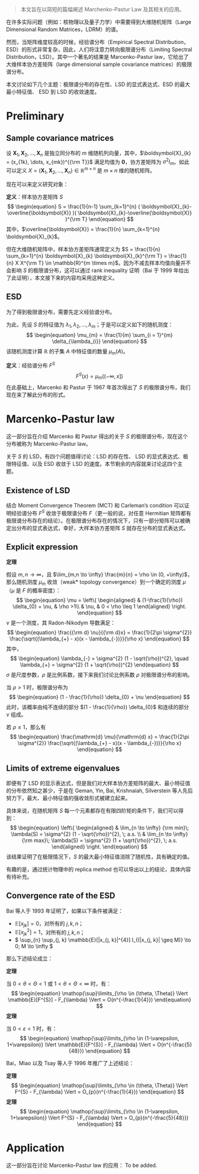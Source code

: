 >  本文旨在以简短的篇幅阐述 Marchenko-Pastur Law 及其相关的应用。

<!-- TODO:Marchenko-Pastur Law 要不要打法语音标？-->

在许多实际问题（例如：核物理以及量子力学）中需要得到大维随机矩阵（Large Dimensional Random Matrices，LDRM）的谱。

然而，当矩阵维度较高的时候，经验谱分布（Empirical Spectral Distribution，ESD）的形式非常复杂，因此，人们将注意力转向极限谱分布（Limiting Spectral Distribution，LSD）。其中一个著名的结果是 Marcenko-Pastur law，它给出了大维样本协方差矩阵（large dimensional sample covariance matrices）的极限谱分布。

本文讨论如下几个主题：极限谱分布的存在性、LSD 的显式表达式、ESD 的最大最小特征值、 ESD 到 LSD 的收敛速度。



<h1>Preliminary</h1>

<h2>Sample covariance matrices</h2>

<!--全文仅仅考虑实矩阵要不要说？-->

设 $\boldsymbol{X}_{1}, \boldsymbol{X}_{2}, \dots, \boldsymbol{X}_{n}$ 是独立同分布的 $m$ 维随机列向量，其中，$\boldsymbol{X}_{k} = (x_{1k}, \dots, x_{mk})^{{\rm T}}$ 满足均值为 $\boldsymbol{0}$，协方差矩阵为 $\sigma^{2} I_{m}$。如此可以定义 $X = ( \boldsymbol{X}_{1}, \boldsymbol{X}_{2}, \dots, \boldsymbol{X}_{n} ) \in \mathbb{R}^{m\times n}$ 是 $m \times n$ 维的随机矩阵。

现在可以来定义研究对象：

**定义**：样本协方差矩阵 $S$
$$
\begin{equation}
	S = \frac{1}{n-1} \sum_{k=1}^{n} ( \boldsymbol{X}_{k}-\overline{\boldsymbol{X}} )( \boldsymbol{X}_{k}-\overline{\boldsymbol{X}} )^{\rm T}
\end{equation}
$$
其中，$\overline{\boldsymbol{X}} = \frac{1}{n} \sum_{k=1}^{n} \boldsymbol{X}_{k}$。

但在大维随机矩阵中，样本协方差矩阵通常定义为 $S = \frac{1}{n} \sum_{k=1}^{n} \boldsymbol{X}_{k} \boldsymbol{X}_{k}^{\rm T} = \frac{1}{n} X X^{\rm T} \in \mathbb{R}^{m \times m}$。因为不减去样本均值向量并不会影响 $S$ 的极限谱分布，这可以通过 rank inequality 证明（Bai 于 1999 年给出了此证明），本文接下来的内容均采用这种定义。



<h2>ESD</h2>

为了得到极限谱分布，需要先定义经验谱分布。

为此，先设 $S$ 的特征值为 $\lambda_{1}, \lambda_{2}, \dots, \lambda_{m}$；于是可以定义如下的随机测度：
$$
\begin{equation}
	\mu_{m} = \frac{1}{m} \sum_{i = 1}^{m} \delta_{\lambda_{i}}
\end{equation}
$$
该随机测度计算 $\mathbb{R}$ 的子集 $A$ 中特征值的数量 $\mu_{m}(A)$。

**定义**：经验谱分布 $F^{S}$
$$
\begin{equation}
	F^{S}(x) = \mu_{m}((-\infty, x])
\end{equation}
$$
在此基础上，Marcenko 和 Pastur 于 1967 年首次得出了 $S$ 的极限谱分布，我们现在来了解此分布的形式。



<h1>Marcenko-Pastur law</h1>



这一部分旨在介绍 Marcenko 和 Pastur 得出的关于 $S$ 的极限谱分布，现在这个分布被称为 Marcenko-Pastur law。

关于 $S$ 的 LSD，有四个问题值得讨论：LSD 的存在性、 LSD 的显式表达式、极限特征值、以及 ESD 收敛于 LSD 的速度。本节剩余的内容就来讨论这四个主题。



<h2>Existence of LSD</h2>

结合 Moment Convergence Theorem (MCT) 和 Carleman’s condition 可以证明经验谱分布 $F^{S}$ 收敛于极限谱分布 $F$（更一般的说，对任意 Hermitian 矩阵都有极限谱分布存在的结论）。在极限谱分布存在的情况下，只有一部分矩阵可以被确定出分布的显式表达式，幸好，大样本协方差矩阵 $S$ 就存在分布的显式表达式。



<h2>Explicit expression</h2>

**定理**

假设 $m,n \to \infty$，且 $\lim_{m,n \to \infty} \frac{m}{n} = \rho \in (0, +\infty)$，那么随机测度 $\mu_{m}$ 收敛（weak* topology convergence）到一个确定的测度 $\mu$（$\mu$ 是 $F$ 的概率密度）：
$$
\begin{equation}
	\mu = \left\{
	\begin{aligned}
		& (1-\frac{1}{\rho}) \delta_{0} + \nu, & \rho >1\\
		& \nu, & 0 < \rho \leq 1
	\end{aligned}
	\right.
\end{equation}
$$
$\nu$ 是一个测度，其 Radon-Nikodym 导数满足：
$$
\begin{equation}
	\frac{{\rm d} \nu}{{\rm d}x} = \frac{1}{2\pi \sigma^{2}} \frac{\sqrt{(\lambda_{+} - x)(x - \lambda_{-})}}{\rho x} 
\end{equation}
$$
其中，
$$
\begin{equation}
	\lambda_{-} = \sigma^{2} (1 - \sqrt{\rho})^{2}, \quad \lambda_{+} = \sigma^{2} (1 + \sqrt{\rho})^{2}
\end{equation}
$$
$\sigma$ 是尺度参数，$\rho$ 是比例系数，接下来我们讨论比例系数 $\rho$ 对极限谱分布的影响。



当 $\rho > 1$ 时，极限谱分布为
$$
\begin{equation}
	(1 - \frac{1}{\rho}) \delta_{0} + \nu
\end{equation}
$$
此时，该概率由纯不连续的部分 $(1 - \frac{1}{\rho}) \delta_{0}$ 和连续的部分 $\nu$ 组成。

若 $\rho \leq 1$，那么有
$$
\begin{equation}
	\frac{\mathrm{d} \mu}{\mathrm{d} x} = \frac{1}{2\pi \sigma^{2}} \frac{\sqrt{(\lambda_{+} - x)(x - \lambda_{-})}}{\rho x}
\end{equation}
$$


<h2> Limits of extreme eigenvalues</h2>

即便有了 LSD 的显示表达式，但是我们对大样本协方差矩阵的最大、最小特征值的分布依然知之甚少，于是在 Geman, Yin, Bai, Krishnaiah, Silverstein 等人先后努力下，最大、最小特征值的强收敛形式被建立起来。

具体来说，在随机矩阵 $S$ 每一个元素都存在有限四阶矩的条件下，我们可以得到：
$$
\begin{equation}
	\left\{
	\begin{aligned}
		& \lim_{n \to \infty} {\rm min}\; \lambda(S) = \sigma^{2} (1 - \sqrt{\rho})^{2}, \; a.s. \\
		& \lim_{n \to \infty} {\rm max}\; \lambda(S) = \sigma^{2} (1 + \sqrt{\rho})^{2}, \; a.s. 
	\end{aligned}
	\right.
\end{equation}
$$
该结果证明了在极限情况下，$S$ 的最大最小特征值消除了随机性，具有确定的值。

有趣的是，通过统计物理中的 replica method 也可以导出以上的结论，具体内容有待补充。

<!--COMMENT: SPECTRAL ANALYSIS OF RANDOM MATRICES USING THE REPLICA METHOD Wishart note. To be added.-->



<h2>Convergence rate of the ESD</h2>

Bai 等人于 1993 年证明了，如果以下条件被满足：

- $\mathbb{E}[x_{jk}] = 0$，对所有的 $j, k, n$；
- $\mathbb{E}[x_{jk}^{2}] = 1$，对所有的 $j, k, n$；
- $ \sup_{n} \sup_{j, k} \mathbb{E}[|x_{j, k}|^{4}] I_{(|x_{j, k}| \geq M)} \to 0; M \to \infty $

那么下述结论成立：



**定理**

当 $0 < \theta < \Theta <1$ 或 $1 < \theta < \Theta < \infty$ 时，有：
$$
\begin{equation}
	\mathop{\sup}\limits_{\rho \in (\theta, \Theta)} \Vert \mathbb{E}[F^{S}] - F_{\lambda} \Vert = O(n^{-\frac{1}{4}})
\end{equation}
$$
**定理**

当 $0 < \varepsilon < 1$ 时，有：
$$
\begin{equation}
	\mathop{\sup}\limits_{\rho \in (1-\varepsilon, 1+\varepsilon)} \Vert \mathbb{E}[F^{S}] - F_{\lambda} \Vert = O(n^{-\frac{5}{48}})
\end{equation}
$$


Bai，Miao 以及 Tsay 等人于 1996 年推广了上述结论：

**定理**
$$
\begin{equation}
	\mathop{\sup}\limits_{\rho \in (\theta, \Theta)} \Vert F^{S} - F_{\lambda} \Vert = O_{p}(n^{-\frac{1}{4}})
\end{equation}
$$
**定理**
$$
\begin{equation}
	\mathop{\sup}\limits_{\rho \in (1-\varepsilon, 1+\varepsilon)} \Vert F^{S} - F_{\lambda} \Vert = O_{p}(n^{-\frac{5}{48}})
\end{equation}
$$



<h1>Application</h1>

这一部分旨在讨论 Marcenko-Pastur law 的应用： To be added.



<!--Expand: To relax the independence of the entries of Xk：LARGE SAMPLE COVARIANCE MATRICES WITHOUT INDEPENDENCE STRUCTURES IN COLUMNS-->

<!--google search:the application of Marchenko-Pastur law-->
